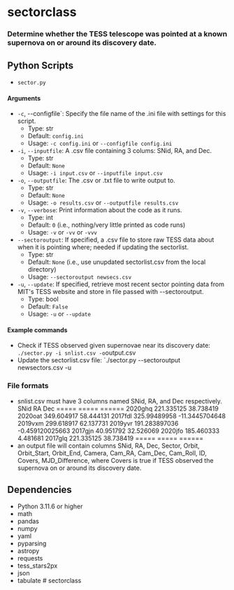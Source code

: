 # sectorclass

### Determine whether the TESS telescope was pointed at a known supernova on or around its discovery date. 

## Python Scripts
- `sector.py`

#### Arguments
- `-c`, --configfile`: Specify the file name of the .ini file with settings for this script.
    - Type: str
    - Default: `config.ini`
    - Usage: `-c config.ini` or `--configfile config.ini`
- `-i`, `--inputfile`: A .csv file containing 3 colums: SNid, RA, and Dec.
    - Type: str
    - Default: `None`
    - Usage: `-i input.csv` or `--inputfile input.csv`
- `-o`, `--outputfile`: The .csv or .txt file to write output to. 
    - Type: str
    - Default: `None` 
    - Usage: `-o results.csv` or `--outputfile results.csv`
- `-v`, `--verbose`: Print information about the code as it runs.
    - Type: int
    - Default: `0` (i.e., nothing/very little printed as code runs)
    - Usage: `-v` or `-vv` or `-vvv`
- `--sectoroutput`: If specified, a .csv file to store raw TESS data about when it is pointing where; needed if updating the sectorlist.
    - Type: str
    - Default: `None` (i.e., use unupdated sectorlist.csv from the local directory)
    - Usage: `--sectoroutput newsecs.csv`
- `-u`, `--update`: If specified, retrieve most recent sector pointing data from MIT's TESS website and store in file passed with --sectoroutput.
    - Type: bool
    - Default: `False`
    - Usage: `-u` or `--update`

#### Example commands
- Check if TESS observed given supernovae near its discovery date: `./sector.py -i snlist.csv -o`output.csv
- Update the sectorlist.csv file: `./sector.py --sectoroutput newsectors.csv -u

###  File formats 
- snlist.csv must have 3 columns named SNid, RA, and Dec respectively. 
  SNid   RA    Dec
=====  =====  ======
2020ghq 221.335125 38.738419
2020oat 349.604917 58.444131
2017fdl 325.99489958 -11.3445704648
2019vxm 299.618917 62.137731
2019yvr 191.283897036 -0.459120025663
2017gjn 40.951792 32.526069
2020jfo 185.460333 4.481681
2017glq 221.335125 38.738419
=====  =====  ======
- an output file will contain columns SNid, RA, Dec, Sector, Orbit, Orbit_Start, Orbit_End, Camera, Cam_RA, Cam_Dec, Cam_Roll, ID, Covers, MJD_Difference, where Covers is true if TESS observed the supernova on or around its discovery date.

## Dependencies
- Python 3.11.6 or higher
- math
- pandas
- numpy
- yaml
- pyparsing
- astropy
- requests
- tess_stars2px
- json
- tabulate # sectorclass
